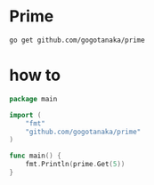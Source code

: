 # Prime

    go get github.com/gogotanaka/prime 
    
    
# how to
    
```go
package main

import (
    "fmt"
    "github.com/gogotanaka/prime"
)

func main() {
    fmt.Println(prime.Get(5))
}
```
